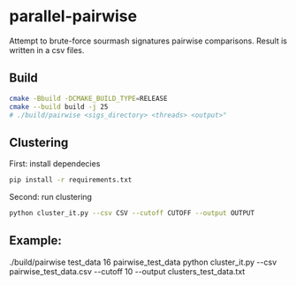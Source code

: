 # parallel-pairwise

Attempt to brute-force sourmash signatures pairwise comparisons. Result is written in a csv files.

## Build
```bash
cmake -Bbuild -DCMAKE_BUILD_TYPE=RELEASE
cmake --build build -j 25
# ./build/pairwise <sigs_directory> <threads> <output>"
```

## Clustering

First: install dependecies
```bash
pip install -r requirements.txt
```

Second: run clustering
```bash
python cluster_it.py --csv CSV --cutoff CUTOFF --output OUTPUT
```


## Example:
./build/pairwise test_data 16 pairwise_test_data
python cluster_it.py --csv pairwise_test_data.csv --cutoff 10 --output clusters_test_data.txt
